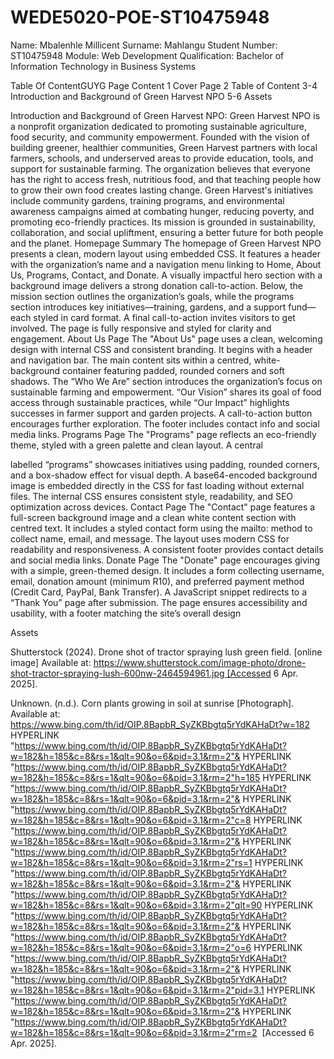 # WEDE5020-POE-ST10475948
Name: Mbalenhle Millicent
Surname: Mahlangu
Student Number: ST10475948
Module: Web Development
Qualification: Bachelor of Information Technology in Business Systems


 

Table Of ContentGUYG
Page	Content
1	Cover Page
2	Table of Content
3-4	Introduction and Background of Green Harvest NPO
5-6	Assets
 

Introduction and Background of Green Harvest NPO:
Green Harvest NPO is a nonprofit organization dedicated to promoting sustainable agriculture, food security, and community empowerment. Founded with the vision of building greener, healthier communities, Green Harvest partners with local farmers, schools, and underserved areas to provide education, tools, and support for sustainable farming. The organization believes that everyone has the right to access fresh, nutritious food, and that teaching people how to grow their own food creates lasting change.
Green Harvest's initiatives include community gardens, training programs, and environmental awareness campaigns aimed at combating hunger, reducing poverty, and promoting eco-friendly practices. Its mission is grounded in sustainability, collaboration, and social upliftment, ensuring a better future for both people and the planet.
Homepage Summary
The homepage of Green Harvest NPO presents a clean, modern layout using embedded CSS. It features a header with the organization’s name and a navigation menu linking to Home, About Us, Programs, Contact, and Donate. A visually impactful hero section with a background image delivers a strong donation call-to-action. Below, the mission section outlines the organization’s goals, while the programs section introduces key initiatives—training, gardens, and a support fund—each styled in card format. A final call-to-action invites visitors to get involved. The page is fully responsive and styled for clarity and engagement.
About Us Page
The "About Us" page uses a clean, welcoming design with internal CSS and consistent branding. It begins with a header and navigation bar. The main content sits within a centred, white-background container featuring padded, rounded corners and soft shadows. The “Who We Are” section introduces the organization’s focus on sustainable farming and empowerment. “Our Vision” shares its goal of food access through sustainable practices, while “Our Impact” highlights successes in farmer support and garden projects. A call-to-action button encourages further exploration. The footer includes contact info and social media links.
Programs Page
The "Programs" page reflects an eco-friendly theme, styled with a green palette and clean layout. A central <div> labelled “programs” showcases initiatives using padding, rounded corners, and a box-shadow effect for visual depth. A base64-encoded background image is embedded directly in the CSS for fast loading without external files. The internal CSS ensures consistent style, readability, and SEO optimization across devices.
Contact Page
The "Contact" page features a full-screen background image and a clean white content section with centred text. It includes a styled contact form using the mailto: method to collect name, email, and message. The layout uses modern CSS for readability and responsiveness. A consistent footer provides contact details and social media links.
Donate Page
The "Donate" page encourages giving with a simple, green-themed design. It includes a form collecting username, email, donation amount (minimum R10), and preferred payment method (Credit Card, PayPal, Bank Transfer). A JavaScript snippet redirects to a “Thank You” page after submission. The page ensures accessibility and usability, with a footer matching the site’s overall design
 

Assets
 
Shutterstock (2024). Drone shot of tractor spraying lush green field. [online image] Available at: https://www.shutterstock.com/image-photo/drone-shot-tractor-spraying-lush-600nw-2464594961.jpg [Accessed 6 Apr. 2025].  
 
 
Unknown. (n.d.). Corn plants growing in soil at sunrise [Photograph]. Available at: https://www.bing.com/th/id/OIP.8BapbR_SyZKBbgtq5rYdKAHaDt?w=182 HYPERLINK "https://www.bing.com/th/id/OIP.8BapbR_SyZKBbgtq5rYdKAHaDt?w=182&h=185&c=8&rs=1&qlt=90&o=6&pid=3.1&rm=2"& HYPERLINK "https://www.bing.com/th/id/OIP.8BapbR_SyZKBbgtq5rYdKAHaDt?w=182&h=185&c=8&rs=1&qlt=90&o=6&pid=3.1&rm=2"h=185 HYPERLINK "https://www.bing.com/th/id/OIP.8BapbR_SyZKBbgtq5rYdKAHaDt?w=182&h=185&c=8&rs=1&qlt=90&o=6&pid=3.1&rm=2"& HYPERLINK "https://www.bing.com/th/id/OIP.8BapbR_SyZKBbgtq5rYdKAHaDt?w=182&h=185&c=8&rs=1&qlt=90&o=6&pid=3.1&rm=2"c=8 HYPERLINK "https://www.bing.com/th/id/OIP.8BapbR_SyZKBbgtq5rYdKAHaDt?w=182&h=185&c=8&rs=1&qlt=90&o=6&pid=3.1&rm=2"& HYPERLINK "https://www.bing.com/th/id/OIP.8BapbR_SyZKBbgtq5rYdKAHaDt?w=182&h=185&c=8&rs=1&qlt=90&o=6&pid=3.1&rm=2"rs=1 HYPERLINK "https://www.bing.com/th/id/OIP.8BapbR_SyZKBbgtq5rYdKAHaDt?w=182&h=185&c=8&rs=1&qlt=90&o=6&pid=3.1&rm=2"& HYPERLINK "https://www.bing.com/th/id/OIP.8BapbR_SyZKBbgtq5rYdKAHaDt?w=182&h=185&c=8&rs=1&qlt=90&o=6&pid=3.1&rm=2"qlt=90 HYPERLINK "https://www.bing.com/th/id/OIP.8BapbR_SyZKBbgtq5rYdKAHaDt?w=182&h=185&c=8&rs=1&qlt=90&o=6&pid=3.1&rm=2"& HYPERLINK "https://www.bing.com/th/id/OIP.8BapbR_SyZKBbgtq5rYdKAHaDt?w=182&h=185&c=8&rs=1&qlt=90&o=6&pid=3.1&rm=2"o=6 HYPERLINK "https://www.bing.com/th/id/OIP.8BapbR_SyZKBbgtq5rYdKAHaDt?w=182&h=185&c=8&rs=1&qlt=90&o=6&pid=3.1&rm=2"& HYPERLINK "https://www.bing.com/th/id/OIP.8BapbR_SyZKBbgtq5rYdKAHaDt?w=182&h=185&c=8&rs=1&qlt=90&o=6&pid=3.1&rm=2"pid=3.1 HYPERLINK "https://www.bing.com/th/id/OIP.8BapbR_SyZKBbgtq5rYdKAHaDt?w=182&h=185&c=8&rs=1&qlt=90&o=6&pid=3.1&rm=2"& HYPERLINK "https://www.bing.com/th/id/OIP.8BapbR_SyZKBbgtq5rYdKAHaDt?w=182&h=185&c=8&rs=1&qlt=90&o=6&pid=3.1&rm=2"rm=2  [Accessed 6 Apr. 2025].  

